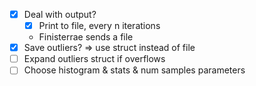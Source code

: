 - [x] Deal with output?
  - [x] Print to file, every n iterations
  - Finisterrae sends a file
- [x] Save outliers? => use struct instead of file
- [ ] Expand outliers struct if overflows 
- [ ] Choose histogram & stats & num samples parameters 
